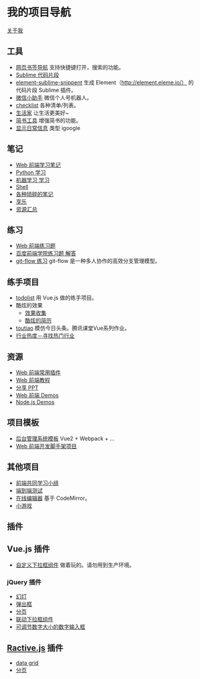 # 我的项目导航
[关于我](https://github.com/iamjoel/about-me)

## 工具
* [网页书签导航](https://github.com/iamjoel/bookmark-nav) 支持快捷键打开，搜索的功能。
* [Sublime 代码片段](https://github.com/iamjoel/bookmark-nav)
* [element-sublime-snippent](https://github.com/iamjoel/element-sublime-snippent) 生成 Element（http://element.eleme.io/） 的代码片段 Sublime 插件。
* [微信小助手](https://github.com/iamjoel/wechat-assistant) 微信个人号机器人。
* [checklist](https://github.com/iamjoel/checklist) 各种清单/列表。
* [生活家](https://github.com/iamjoel/life-artist) 让生活更美好~
* [简书工具](https://github.com/iamjoel/jianshu-tools) 增强简书的功能。
* [显示日常信息](https://github.com/iamjoel/grab-info-web) 类型 igoogle

## 笔记
* [Web 前端学习笔记](https://github.com/iamjoel/front-end-note)
* [Python 学习](https://github.com/iamjoel/python-note)
* [机器学习 学习](https://github.com/iamjoel/machine-learning)
* [Shell](https://github.com/iamjoel/shell-note)
* [各种琐碎的笔记](https://github.com/iamjoel/notes)
* [享乐](https://github.com/iamjoel/hedonist)
* [资源汇总](https://github.com/iamjoel/resources)


## 练习
* [Web 前端练习题](https://github.com/iamjoel/front-end-kata)
* [百度前端学院练习题 解答](https://github.com/iamjoel/baidu-ife-task)
* [git-flow 练习](https://github.com/iamjoel/git-flow-playground) git-flow 是一种多人协作的高效分支管理模型。

## 练手项目
* [todolist](https://github.com/iamjoel/todolist) 用 Vue.js 做的练手项目。
* 酷炫的效果
  * [效果收集](https://github.com/iamjoel/effect-collection)
  * [酷炫的简历](https://github.com/iamjoel//awesome-profile)
* [toutiao](https://github.com/iamjoel/toutiao) 模仿今日头条。腾讯课堂Vue系列作业。
* [行业热度－寻找热门行业](https://github.com/iamjoel/patsnap-hacking)

## 资源
* [Web 前端常用插件](https://github.com/iamjoel/front-end-plugins)
* [Web 前端教程](https://github.com/iamjoel/front-end-course)
* [分享 PPT](https://github.com/iamjoel/share)
* [Web 前端 Demos](https://github.com/iamjoel/front-end-demos)
* [Node.js Demos](https://github.com/iamjoel/nodejs-demos)

## 项目模板
* [后台管理系统模板](https://github.com/iamjoel/admin-template) Vue2 + Webpack + ...
* [Web 前端开发脚手架项目](https://github.com/iamjoel/front-end-scaffold)

## 其他项目
* [前端共同学习小组](https://github.com/iamjoel/front-end-community)
* [端到端测试](https://github.com/iamjoel/e2e-test)
* [在线编辑器](https://github.com/iamjoel/web-ide) 基于 CodeMirror。
* [小游戏](https://github.com/iamjoel/minigame)

## 插件
## Vue.js 插件
* [自定义下拉框组件](https://github.com/iamjoel/custom-select) 做着玩的。请勿用到生产环境。

### jQuery 插件
* [幻灯](https://github.com/iamjoel/simple-slide)
* [弹出框](https://github.com/iamjoel/popup)
* [分页](https://github.com/iamjoel/paging)
* [联动下拉框组件](https://github.com/iamjoel/jquery-linkage-select)
* [可调节数字大小的数字输入框](https://github.com/iamjoel/number-controller)

## [Ractive.js](http://www.ractivejs.org/) 插件
* [data grid](https://github.com/iamjoel/ractivegrid)
* [分页](https://github.com/iamjoel/)
